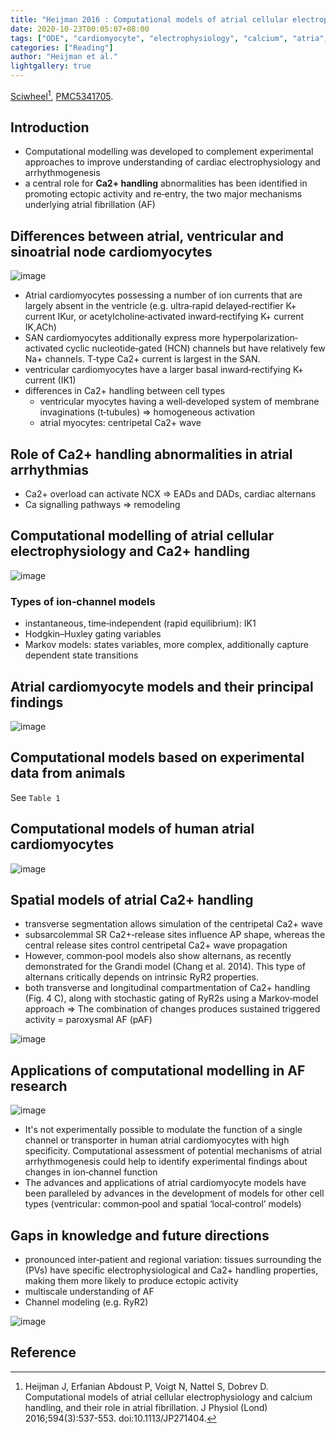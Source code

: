 ```yaml
---
title: "Heijman 2016 : Computational models of atrial cellular electrophysiology and calcium handling, and their role in atrial fibrillation"
date: 2020-10-23T00:05:07+08:00
tags: ["ODE", "cardiomyocyte", "electrophysiology", "calcium", "atria", "differential equations"]
categories: ["Reading"]
author: "Heijman et al."
lightgallery: true
---
```


[Sciwheel](https://sciwheel.com/work/#/items/4522998)[^Heijman2016], [PMC5341705](http://www.ncbi.nlm.nih.gov/pmc/articles/PMC5341705).

<!--more-->

## Introduction
* Computational modelling was developed to complement experimental approaches to improve understanding of cardiac electrophysiology and arrhythmogenesis
* a central role for **Ca2+ handling** abnormalities has been identified in promoting ectopic activity and re‐entry, the two major mechanisms underlying atrial fibrillation (AF)

## Differences between atrial, ventricular and sinoatrial node cardiomyocytes
![image](https://user-images.githubusercontent.com/40054455/125469140-ab06bbb6-3da7-4f45-9695-8d41911c44fc.png)
* Atrial cardiomyocytes possessing a number of ion currents that are largely absent in the ventricle (e.g. ultra‐rapid delayed‐rectifier K+ current IKur, or acetylcholine‐activated inward‐rectifying K+ current IK,ACh)
* SAN cardiomyocytes additionally express more hyperpolarization‐activated cyclic nucleotide‐gated (HCN) channels but have relatively few Na+ channels. T‐type Ca2+ current is largest in the SAN.
* ventricular cardiomyocytes have a larger basal inward‐rectifying K+ current (IK1)
* differences in Ca2+ handling between cell types
    * ventricular myocytes having a well‐developed system of membrane invaginations (t‐tubules) => homogeneous activation
    * atrial myocytes: centripetal Ca2+ wave
## Role of Ca2+ handling abnormalities in atrial arrhythmias
* Ca2+ overload can activate NCX => EADs and DADs, cardiac alternans
* Ca signalling pathways => remodeling
## Computational modelling of atrial cellular electrophysiology and Ca2+ handling
![image](https://user-images.githubusercontent.com/40054455/125469166-24b43314-abcd-4794-9fed-66c7f3248fb4.png)

### Types of ion‐channel models
* instantaneous, time‐independent (rapid equilibrium): IK1
* Hodgkin–Huxley gating variables
* Markov models: states variables, more complex, additionally capture dependent state transitions
## Atrial cardiomyocyte models and their principal findings
![image](https://user-images.githubusercontent.com/40054455/125469183-a65d52ff-2390-4293-a190-a780d86e4e44.png)

## Computational models based on experimental data from animals
See `Table 1`
## Computational models of human atrial cardiomyocytes
![image](https://user-images.githubusercontent.com/40054455/125469196-91dee0e4-71af-4036-a1a8-412c572f1dc7.png)

## Spatial models of atrial Ca2+ handling
* transverse segmentation allows simulation of the centripetal Ca2+ wave
* subsarcolemmal SR Ca2+‐release sites influence AP shape, whereas the central release sites control centripetal Ca2+ wave propagation
* However, common‐pool models also show alternans, as recently demonstrated for the Grandi model (Chang et al. 2014). This type of alternans critically depends on intrinsic RyR2 properties.
* both transverse and longitudinal compartmentation of Ca2+ handling (Fig. 4 C), along with stochastic gating of RyR2s using a Markov‐model approach => The combination of changes produces sustained triggered activity = paroxysmal AF (pAF)

![image](https://user-images.githubusercontent.com/40054455/125469337-96698aed-c1d3-41d7-89c3-4ee4236fb935.png)

## Applications of computational modelling in AF research
![image](https://user-images.githubusercontent.com/40054455/125469348-93fb663f-6495-4fcb-a271-275dfe1cc9ca.png)

* It's not experimentally possible to modulate the function of a single channel or transporter in human atrial cardiomyocytes with high specificity. Computational assessment of potential mechanisms of atrial arrhythmogenesis could help to identify experimental findings about changes in ion‐channel function
* The advances and applications of atrial cardiomyocyte models have been paralleled by advances in the development of models for other cell types (ventricular: common‐pool and spatial ‘local‐control’ models)
## Gaps in knowledge and future directions
* pronounced inter‐patient and regional variation: tissues surrounding the (PVs) have specific electrophysiological and Ca2+ handling properties, making them more likely to produce ectopic activity
* multiscale understanding of AF
* Channel modeling (e.g. RyR2)

![image](https://user-images.githubusercontent.com/40054455/125469419-8c6c77c8-ab33-49ac-8732-09bc12dc1765.png)

## Reference

[^Heijman2016]: Heijman J, Erfanian Abdoust P, Voigt N, Nattel S, Dobrev D. Computational models of atrial cellular electrophysiology and calcium handling, and their role in atrial fibrillation. J Physiol (Lond) 2016;594(3):537-553. doi:10.1113/JP271404.
